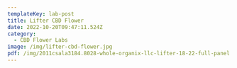 ```yaml
---
templateKey: lab-post
title: Lifter CBD Flower
date: 2022-10-20T09:47:11.524Z
category:
  - CBD Flower Labs
image: /img/lifter-cbd-flower.jpg
pdf: /img/2011csala3184.8028-whole-organix-llc-lifter-18-22-full-panel.pdf
---
```

